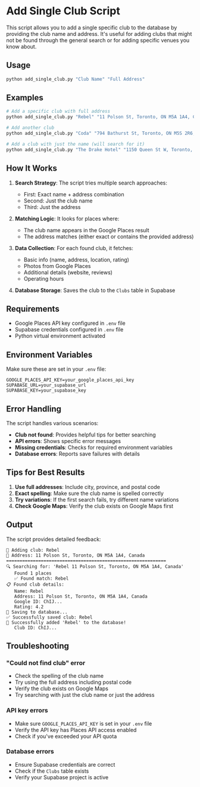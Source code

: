 # Add Single Club Script

This script allows you to add a single specific club to the database by providing the club name and address. It's useful for adding clubs that might not be found through the general search or for adding specific venues you know about.

## Usage

```bash
python add_single_club.py "Club Name" "Full Address"
```

## Examples

```bash
# Add a specific club with full address
python add_single_club.py "Rebel" "11 Polson St, Toronto, ON M5A 1A4, Canada"

# Add another club
python add_single_club.py "Coda" "794 Bathurst St, Toronto, ON M5S 2R6, Canada"

# Add a club with just the name (will search for it)
python add_single_club.py "The Drake Hotel" "1150 Queen St W, Toronto, ON M6J 1J3, Canada"
```

## How It Works

1. **Search Strategy**: The script tries multiple search approaches:

   - First: Exact name + address combination
   - Second: Just the club name
   - Third: Just the address

2. **Matching Logic**: It looks for places where:

   - The club name appears in the Google Places result
   - The address matches (either exact or contains the provided address)

3. **Data Collection**: For each found club, it fetches:

   - Basic info (name, address, location, rating)
   - Photos from Google Places
   - Additional details (website, reviews)
   - Operating hours

4. **Database Storage**: Saves the club to the `Clubs` table in Supabase

## Requirements

- Google Places API key configured in `.env` file
- Supabase credentials configured in `.env` file
- Python virtual environment activated

## Environment Variables

Make sure these are set in your `.env` file:

```env
GOOGLE_PLACES_API_KEY=your_google_places_api_key
SUPABASE_URL=your_supabase_url
SUPABASE_KEY=your_supabase_key
```

## Error Handling

The script handles various scenarios:

- **Club not found**: Provides helpful tips for better searching
- **API errors**: Shows specific error messages
- **Missing credentials**: Checks for required environment variables
- **Database errors**: Reports save failures with details

## Tips for Best Results

1. **Use full addresses**: Include city, province, and postal code
2. **Exact spelling**: Make sure the club name is spelled correctly
3. **Try variations**: If the first search fails, try different name variations
4. **Check Google Maps**: Verify the club exists on Google Maps first

## Output

The script provides detailed feedback:

```
🎯 Adding club: Rebel
📍 Address: 11 Polson St, Toronto, ON M5A 1A4, Canada
============================================================
🔍 Searching for: 'Rebel 11 Polson St, Toronto, ON M5A 1A4, Canada'
   Found 1 places
   ✅ Found match: Rebel
📋 Found club details:
   Name: Rebel
   Address: 11 Polson St, Toronto, ON M5A 1A4, Canada
   Google ID: ChIJ...
   Rating: 4.2
💾 Saving to database...
✅ Successfully saved club: Rebel
🎉 Successfully added 'Rebel' to the database!
   Club ID: ChIJ...
```

## Troubleshooting

### "Could not find club" error

- Check the spelling of the club name
- Try using the full address including postal code
- Verify the club exists on Google Maps
- Try searching with just the club name or just the address

### API key errors

- Make sure `GOOGLE_PLACES_API_KEY` is set in your `.env` file
- Verify the API key has Places API access enabled
- Check if you've exceeded your API quota

### Database errors

- Ensure Supabase credentials are correct
- Check if the `Clubs` table exists
- Verify your Supabase project is active
